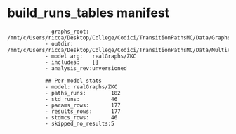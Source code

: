 # build_runs_tables manifest

                - graphs_root: /mnt/c/Users/ricca/Desktop/College/Codici/TransitionPathsMC/Data/Graphs
                - outdir:      /mnt/c/Users/ricca/Desktop/College/Codici/TransitionPathsMC/Data/MultiPathsMC
                - model arg:   realGraphs/ZKC
                - includes:    []
                - analysis_rev:unversioned

                ## Per-model stats
                - model: realGraphs/ZKC
                - paths_runs:        182
                - std_runs:          46
                - params_rows:       177
                - results_rows:      177
                - stdmcs_rows:       46
                - skipped_no_results:5

                